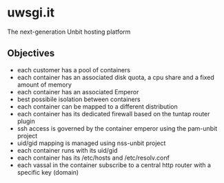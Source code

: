 uwsgi.it
========

The next-generation Unbit hosting platform

Objectives
----------

- each customer has a pool of containers
- each container has an associated disk quota, a cpu share and a fixed amount of memory
- each container has an associated Emperor
- best possibile isolation between containers
- each container can be mapped to a different distribution
- each container has its dedicated firewall based on the tuntap router plugin
- ssh access is governed by the container emperor using the pam-unbit project
- uid/gid mapping is managed using nss-unbit project
- each container runs with its uid/gid
- each container has its /etc/hosts and /etc/resolv.conf
- each vassal in the container subscribe to a central http router with a specific key (domain)
